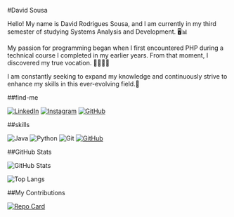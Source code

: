 #David Sousa

Hello! My name is David Rodrigues Sousa, and I am currently in my third semester of studying Systems Analysis and Development. 🖥️📊

My passion for programming began when I first encountered PHP during a technical course I completed in my earlier years. From that moment, I discovered my true vocation. 👨🏽‍💻🚀

I am constantly seeking to expand my knowledge and continuously strive to enhance my skills in this ever-evolving field.📜

##find-me

[![LinkedIn](https://img.shields.io/badge/LinkedIn-0077B5?style=for-the-badge&logo=linkedin&logoColor=white)](https://www.linkedin.com/in/david-sousa-7a6077282/)
[![Instagram](https://img.shields.io/badge/-Instagram-%23E4405F?style=for-the-badge&logo=instagram&logoColor=white)](https://www.instagram.com/54dpunk/)
[![GitHub](https://img.shields.io/badge/GitHub-100000?style=for-the-badge&logo=github&logoColor=white)](https://github.com/DavidSousaaZ)

##skills

![Java](https://img.shields.io/badge/java-%23ED8B00.svg?style=for-the-badge&logo=openjdk&logoColor=white)
![Python](https://img.shields.io/badge/python-3670A0?style=for-the-badge&logo=python&logoColor=ffdd54)
![Git](https://img.shields.io/badge/GIT-E44C30?style=for-the-badge&logo=git&logoColor=white)
[![GitHub](https://img.shields.io/badge/GitHub-100000?style=for-the-badge&logo=github&logoColor=white)](https://github.com/SEUUSERNAME)

##GitHub Stats

![GitHub Stats](https://github-readme-stats.vercel.app/api?username=DavidSousaaZ&theme=transparent&bg_color=000&border_color=30A3DC&show_icons=true&icon_color=30A3DC&title_color=E94D5F&text_color=FFF)

![Top Langs](https://github-readme-stats-git-masterrstaa-rickstaa.vercel.app/api/top-langs/?username=DavidSousaaZ&layout=compact&bg_color=000&border_color=30A3DC&title_color=E94D5F&text_color=FFF)

##My Contributions

[![Repo Card](https://github-readme-stats.vercel.app/api/pin/?username=DavidSousaaZ&repo=dio-lab-open-source&bg_color=000&border_color=30A3DC&show_icons=true&icon_color=30A3DC&title_color=E94D5F&text_color=FFF)](https://github.com/DavidSousaaZ/dio-lab-open-source)